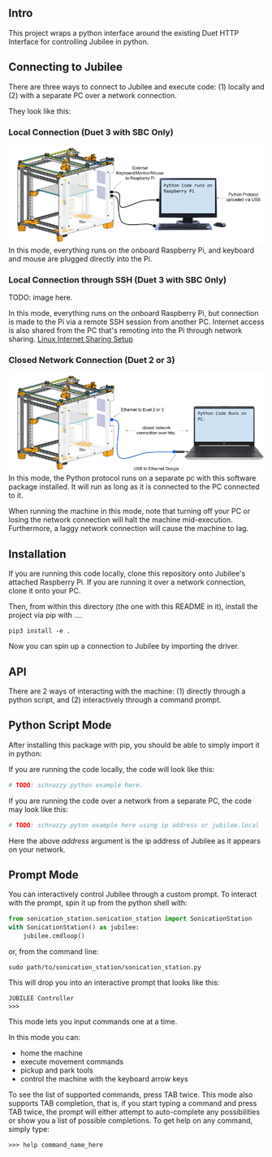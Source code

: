 ## Intro
This project wraps a python interface around the existing Duet HTTP Interface for controlling Jubilee in python.

## Connecting to Jubilee
There are three ways to connect to Jubilee and execute code: (1) locally and (2) with a separate PC over a network connection.

They look like this:

### Local Connection (Duet 3 with SBC Only)
<img src="https://github.com/machineagency/jubilee_controller/blob/main/docs/pics/jubilee_duet3_local_connection.png">
In this mode, everything runs on the onboard Raspberry Pi, and keyboard and mouse are plugged directly into the Pi.

### Local Connection through SSH (Duet 3 with SBC Only)
TODO: image here.

In this mode, everything runs on the onboard Raspberry Pi, but connection is made to the Pi via a remote SSH session from another PC.
Internet access is also shared from the PC that's remoting into the Pi through network sharing.
[Linux Internet Sharing Setup](https://www.raspberrypi.org/forums/viewtopic.php?t=10916)

### Closed Network Connection (Duet 2 or 3)
<img src="https://github.com/machineagency/jubilee_controller/blob/main/docs/pics/jubilee_duet_closed_network_connection.png">
In this mode, the Python protocol runs on a separate pc with this software package installed.
It will run as long as it is connected to the PC connected to it.

When running the machine in this mode, note that turning off your PC or losing the network connection will halt the machine mid-execution.
Furthermore, a laggy network connection will cause the machine to lag.

## Installation
If you are running this code locally, clone this repository onto Jubilee's attached Raspberry Pi.
If you are running it over a network connection, clone it onto your PC.

Then, from within this directory (the one with this README in it), install the project via pip with ....
```
pip3 install -e .
```

Now you can spin up a connection to Jubilee by importing the driver.

## API
There are 2 ways of interacting with the machine:
(1) directly through a python script, and
(2) interactively through a command prompt.

## Python Script Mode
After installing this package with pip, you should be able to simply import it in python:

If you are running the code locally, the code will look like this:
```python
# TODO: schnazzy python example here.
```
If you are running the code over a network from a separate PC, the code may look like this:
```python
# TODO: schnazzy pyton example here using ip address or jubilee.local
```
Here the above *address* argument is the ip address of Jubilee as it appears on your network.

## Prompt Mode
You can interactively control Jubilee through a custom prompt.
To interact with the prompt, spin it up from the python shell with:

```python
from sonication_station.sonication_station import SonicationStation
with SonicationStation() as jubilee:
    jubilee.cmdloop()
```

or, from the command line:

```
sudo path/to/sonication_station/sonication_station.py
```

This will drop you into an interactive prompt that looks like this:
```
JUBILEE Controller
>>> 

```
This mode lets you input commands one at a time.

In this mode you can:

* home the machine
* execute movement commands
* pickup and park tools
* control the machine with the keyboard arrow keys

To see the list of supported commands, press TAB twice.
This mode also supports TAB completion, that is, if you start typing a command and press TAB twice, the prompt will either attempt to auto-complete any possibilities or show you a list of possible completions.
To get help on any command, simply type:

```
>>> help command_name_here
```
